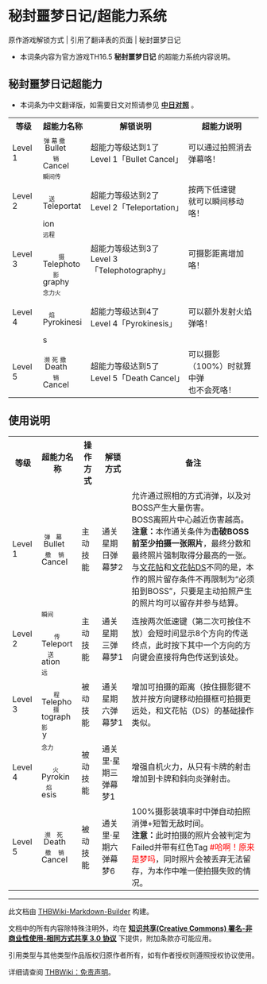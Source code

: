 # 秘封噩梦日记/超能力系统

<!-- source html: G:\repos\THBWiki-Markdown-Builder\THBWikiMarkdown\Temp\main\5\56\ns0%3A%E7%A7%98%E5%B0%81%E5%99%A9%E6%A2%A6%E6%97%A5%E8%AE%B0%2F%E8%B6%85%E8%83%BD%E5%8A%9B%E7%B3%BB%E7%BB%9F.html -->

原作游戏解锁方式 | 引用了翻译表的页面 | 秘封噩梦日记

- 本词条内容为官方游戏TH16.5 **秘封噩梦日记** 的超能力系统内容说明。


## 秘封噩梦日记超能力
- 本词条为中文翻译版，如需要日文对照请参见 **[中日对照](./秘封噩梦日记-超能力系统-中日对照.md)** 。


<table>

<tbody><tr>
<th>等级</th>
<th>超能力名称</th>
<th>解锁说明</th>
<th>超能力说明
</th></tr>
<tr>
<td>Level 1</td>
<td><div class="tt-zhh tt-type-omake" lang="zh"><div class="poem"><ruby>
<p class="mw-empty-elt"></p><rb>
<span lang="&#123;&#123;&#123;3&#125;&#125;&#125;">Bullet Cancel</span>
</rb>
<rt style="font-size:0.75em">
<span lang="&#123;&#123;&#123;4&#125;&#125;&#125;">弹幕撤销</span>
</rt>
<p class="mw-empty-elt"></p>
</ruby></div></div></td>
<td><div class="tt-zh tt-type-omake" lang="zh"><div class="poem">超能力等级达到1了<br>Level 1「Bullet Cancel」</div></div></td>
<td><div class="tt-zh tt-type-omake" lang="zh"><div class="poem">可以通过拍照消去弹幕咯！</div></div>
</td></tr>
<tr>
<td>Level 2</td>
<td><div class="tt-zhh tt-type-omake" lang="zh"><div class="poem"><ruby>
<p class="mw-empty-elt"></p><rb>
<span lang="&#123;&#123;&#123;3&#125;&#125;&#125;">Teleportation</span>
</rb>
<rt style="font-size:0.75em">
<span lang="&#123;&#123;&#123;4&#125;&#125;&#125;">瞬间传送</span>
</rt>
<p class="mw-empty-elt"></p>
</ruby></div></div></td>
<td><div class="tt-zh tt-type-omake" lang="zh"><div class="poem">超能力等级达到2了<br>Level 2「Teleportation」</div></div></td>
<td><div class="tt-zh tt-type-omake" lang="zh"><div class="poem">按两下低速键<br>就可以瞬间移动咯！</div></div>
</td></tr>
<tr>
<td>Level 3</td>
<td><div class="tt-zhh tt-type-omake" lang="zh"><div class="poem"><ruby>
<p class="mw-empty-elt"></p><rb>
<span lang="&#123;&#123;&#123;3&#125;&#125;&#125;">Telephotography</span>
</rb>
<rt style="font-size:0.75em">
<span lang="&#123;&#123;&#123;4&#125;&#125;&#125;">远程摄影</span>
</rt>
<p class="mw-empty-elt"></p>
</ruby></div></div></td>
<td><div class="tt-zh tt-type-omake" lang="zh"><div class="poem">超能力等级达到3了<br>Level 3「Telephotography」</div></div></td>
<td><div class="tt-zh tt-type-omake" lang="zh"><div class="poem">可摄影距离增加咯！</div></div>
</td></tr>
<tr>
<td>Level 4</td>
<td><div class="tt-zhh tt-type-omake" lang="zh"><div class="poem"><ruby>
<p class="mw-empty-elt"></p><rb>
<span lang="&#123;&#123;&#123;3&#125;&#125;&#125;">Pyrokinesis</span>
</rb>
<rt style="font-size:0.75em">
<span lang="&#123;&#123;&#123;4&#125;&#125;&#125;">念力火焰</span>
</rt>
<p class="mw-empty-elt"></p>
</ruby></div></div></td>
<td><div class="tt-zh tt-type-omake" lang="zh"><div class="poem">超能力等级达到4了<br>Level 4「Pyrokinesis」</div></div></td>
<td><div class="tt-zh tt-type-omake" lang="zh"><div class="poem">可以额外发射火焰弹咯！</div></div>
</td></tr>
<tr>
<td>Level 5</td>
<td><div class="tt-zhh tt-type-omake" lang="zh"><div class="poem"><ruby>
<p class="mw-empty-elt"></p><rb>
<span lang="&#123;&#123;&#123;3&#125;&#125;&#125;">Death Cancel</span>
</rb>
<rt style="font-size:0.75em">
<span lang="&#123;&#123;&#123;4&#125;&#125;&#125;">濒死撤销</span>
</rt>
<p class="mw-empty-elt"></p>
</ruby></div></div></td>
<td><div class="tt-zh tt-type-omake" lang="zh"><div class="poem">超能力等级达到5了<br>Level 5「Death Cancel」</div></div></td>
<td><div class="tt-zh tt-type-omake" lang="zh"><div class="poem">可以摄影（100%）时就算中弹<br>也不会死咯！</div></div>
</td></tr></tbody></table>



## 使用说明

<table>

<tbody><tr>
<th>等级</th>
<th>超能力名称</th>
<th>操作方式</th>
<th>解锁方式</th>
<th>备注
</th></tr>
<tr>
<td>Level 1</td>
<td><div class="tt-zhh tt-type-omake" lang="zh"><div class="poem"><ruby>
<p class="mw-empty-elt"></p><rb>
<span lang="&#123;&#123;&#123;3&#125;&#125;&#125;">Bullet Cancel</span>
</rb>
<rt style="font-size:0.75em">
<span lang="&#123;&#123;&#123;4&#125;&#125;&#125;">弹幕撤销</span>
</rt>
<p class="mw-empty-elt"></p>
</ruby></div></div></td>
<td>主动技能</td>
<td>通关星期日弹幕梦2</td>
<td>允许通过照相的方式消弹，以及对BOSS产生大量伤害。<br>BOSS离照片中心越近伤害越高。<br><b>注意：</b>本作通关条件为<b>击破BOSS前至少拍摄一张照片</b>，最终分数和最终照片强制取得分最高的一张。<br>与<a href="./文花帖.md" class="mw-redirect" title="文花帖">文花帖</a>和<a href="./文花帖DS.md" class="mw-redirect" title="文花帖DS">文花帖DS</a>不同的是，本作的照片留存条件不再限制为“必须拍到BOSS”，只要是主动拍照产生的照片均可以留存并参与结算。
</td></tr>
<tr>
<td>Level 2</td>
<td><div class="tt-zhh tt-type-omake" lang="zh"><div class="poem"><ruby>
<p class="mw-empty-elt"></p><rb>
<span lang="&#123;&#123;&#123;3&#125;&#125;&#125;">Teleportation</span>
</rb>
<rt style="font-size:0.75em">
<span lang="&#123;&#123;&#123;4&#125;&#125;&#125;">瞬间传送</span>
</rt>
<p class="mw-empty-elt"></p>
</ruby></div></div></td>
<td>主动技能</td>
<td>通关星期三弹幕梦1</td>
<td>连按两次低速键（第二次可按住不放）会短时间显示8个方向的传送终点，此时按下其中一个方向的方向键会直接将角色传送到该处。
</td></tr>
<tr>
<td>Level 3</td>
<td><div class="tt-zhh tt-type-omake" lang="zh"><div class="poem"><ruby>
<p class="mw-empty-elt"></p><rb>
<span lang="&#123;&#123;&#123;3&#125;&#125;&#125;">Telephotography</span>
</rb>
<rt style="font-size:0.75em">
<span lang="&#123;&#123;&#123;4&#125;&#125;&#125;">远程摄影</span>
</rt>
<p class="mw-empty-elt"></p>
</ruby></div></div></td>
<td>被动技能</td>
<td>通关星期六弹幕梦1</td>
<td>增加可拍摄的距离（按住摄影键不放并按方向键移动拍摄框可拍摄更远处，和文花帖（DS）的基础操作类似。
</td></tr>
<tr>
<td>Level 4</td>
<td><div class="tt-zhh tt-type-omake" lang="zh"><div class="poem"><ruby>
<p class="mw-empty-elt"></p><rb>
<span lang="&#123;&#123;&#123;3&#125;&#125;&#125;">Pyrokinesis</span>
</rb>
<rt style="font-size:0.75em">
<span lang="&#123;&#123;&#123;4&#125;&#125;&#125;">念力火焰</span>
</rt>
<p class="mw-empty-elt"></p>
</ruby></div></div></td>
<td>被动技能</td>
<td>通关里·星期三弹幕梦1</td>
<td>增强自机火力，从只有卡牌的射击增加到卡牌和斜向炎弹射击。
</td></tr>
<tr>
<td>Level 5</td>
<td><div class="tt-zhh tt-type-omake" lang="zh"><div class="poem"><ruby>
<p class="mw-empty-elt"></p><rb>
<span lang="&#123;&#123;&#123;3&#125;&#125;&#125;">Death Cancel</span>
</rb>
<rt style="font-size:0.75em">
<span lang="&#123;&#123;&#123;4&#125;&#125;&#125;">濒死撤销</span>
</rt>
<p class="mw-empty-elt"></p>
</ruby></div></div></td>
<td>被动技能</td>
<td>通关里·星期六弹幕梦6</td>
<td>100%摄影装填率时中弹自动拍照消弹+短暂无敌时间。<br><b>注意：</b>此时拍摄的照片会被判定为Failed并带有红色Tag <span style="color:red;">#哈啊！原来是梦吗</span>，同时照片会被丢弃无法留存，为本作中唯一使拍摄失败的情况。
</td></tr></tbody></table>








---

此文档由 [THBWiki-Markdown-Builder](https://github.com/Delsin-Yu/THBWiki-Markdown-Builder) 构建。

文档中的所有内容除特殊注明外，均在 [**知识共享(Creative Commons) 署名-非商业性使用-相同方式共享 3.0 协议**](https://creativecommons.org/licenses/by-sa/3.0/deed.zh-hans) 下提供，附加条款亦可能应用。

引用类型与其他类型作品版权归原作者所有，如有作者授权则遵照授权协议使用。

详细请查阅 [THBWiki：免责声明](https://thbwiki.cc/THBWiki:%E5%85%8D%E8%B4%A3%E5%A3%B0%E6%98%8E)。

